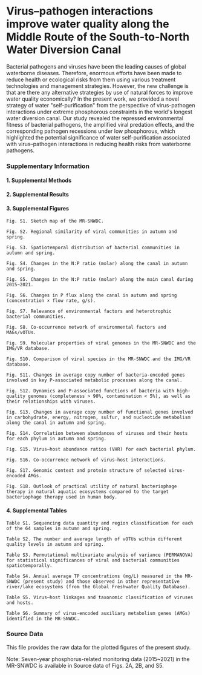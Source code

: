 # Virus–pathogen interactions improve water quality along the Middle Route of the South-to-North Water Diversion Canal

Bacterial pathogens and viruses have been the leading causes of global waterborne diseases. Therefore, enormous efforts have been made to reduce health or ecological risks from them using various treatment technologies and management strategies. However, the new challenge is that are there any alternative strategies by use of natural forces to improve water quality economically? In the present work, we provided a novel strategy of water "self-purification" from the perspective of virus-pathogen interactions under extreme phosphorous constraints in the world's longest water diversion canal. Our study revealed the repressed environmental fitness of bacterial pathogens, the amplified viral predation effects, and the corresponding pathogen recessions under low phosphorous, which highlighted the potential significance of water self-purification associated with virus–pathogen interactions in reducing health risks from waterborne pathogens.




### Supplementary Information

  #### 1. Supplemental Methods

  #### 2. Supplemental Results

  #### 3. Supplemental Figures

    Fig. S1. Sketch map of the MR-SNWDC. 

    Fig. S2. Regional similarity of viral communities in autumn and spring. 

    Fig. S3. Spatiotemporal distribution of bacterial communities in autumn and spring.

    Fig. S4. Changes in the N:P ratio (molar) along the canal in autumn and spring.
    
    Fig. S5. Changes in the N:P ratio (molar) along the main canal during 2015~2021.
    
    Fig. S6. Changes in P flux along the canal in autumn and spring (concentration × flow rate, g/s).
    
    Fig. S7. Relevance of environmental factors and heterotrophic bacterial communities.
    
    Fig. S8. Co-occurrence network of environmental factors and MAGs/vOTUs.

    Fig. S9. Molecular properties of viral genomes in the MR-SNWDC and the IMG/VR database. 

    Fig. S10. Comparison of viral species in the MR-SNWDC and the IMG/VR database. 

    Fig. S11. Changes in average copy number of bacteria-encoded genes involved in key P-associated metabolic processes along the canal. 

    Fig. S12. Dynamics and P-associated functions of bacteria with high-quality genomes (completeness > 90%, contamination < 5%), as well as their relationships with viruses. 

    Fig. S13. Changes in average copy number of functional genes involved in carbohydrate, energy, nitrogen, sulfur, and nucleotide metabolism along the canal in autumn and spring.

    Fig. S14. Correlation between abundances of viruses and their hosts for each phylum in autumn and spring.

    Fig. S15. Virus–host abundance ratios (VHR) for each bacterial phylum.
    
    Fig. S16. Co-occurrence network of virus–host interactions.

    Fig. S17. Genomic context and protein structure of selected virus-encoded AMGs. 

    Fig. S18. Outlook of practical utility of natural bacteriophage therapy in natural aquatic ecosystems compared to the target bacteriophage therapy used in human body. 

  #### 4. Supplemental Tables

    Table S1. Sequencing data quantity and region classification for each of the 64 samples in autumn and spring.

    Table S2. The number and average length of vOTUs within different quality levels in autumn and spring.

    Table S3. Permutational multivariate analysis of variance (PERMANOVA) for statistical significances of viral and bacterial communities spatiotemporally.

    Table S4. Annual average TP concentrations (mg/L) measured in the MR-SNWDC (present study) and those observed in other representative river/lake ecosystems (from the Global Freshwater Quality Database).

    Table S5. Virus–host linkages and taxonomic classification of viruses and hosts.

    Table S6. Summary of virus-encoded auxiliary metabolism genes (AMGs) identified in the MR-SNWDC.



### Source Data

This file provides the raw data for the plotted figures of the present study.

Note: Seven-year phosphorus-related monitoring data (2015~2021) in the MR-SNWDC is available in Source data of Figs. 2A, 2B, and S5.
